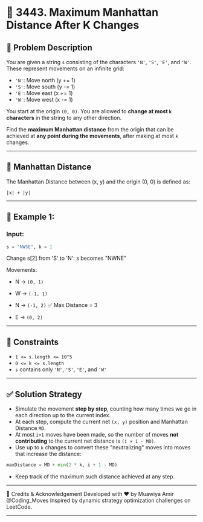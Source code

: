 # 🚀 3443. Maximum Manhattan Distance After K Changes

## 🧠 Problem Description

You are given a string `s` consisting of the characters `'N'`, `'S'`, `'E'`, and `'W'`. These represent movements on an infinite grid:

- `'N'`: Move north (y += 1)
- `'S'`: Move south (y -= 1)
- `'E'`: Move east  (x += 1)
- `'W'`: Move west  (x -= 1)

You start at the origin `(0, 0)`. You are allowed to **change at most `k` characters** in the string to any other direction.

Find the **maximum Manhattan distance** from the origin that can be achieved at **any point during the movements**, after making at most `k` changes.

---

## 📐 Manhattan Distance

The Manhattan Distance between (x, y) and the origin (0, 0) is defined as:

```
|x| + |y|
```
---

## 🧩 Example 1:
### Input: 
```python
s = "NWSE", k = 1
```

Change s[2] from 'S' to 'N': s becomes "NWNE"

Movements:

  + N → `(0, 1)`
  
  + W → `(-1, 1)`
  
  + N → `(-1, 2)` ✅ Max Distance = 3
  
  + E → `(0, 2)`


---

## 📘 Constraints

- `1 <= s.length <= 10^5`
- `0 <= k <= s.length`
- `s` contains only `'N'`, `'S'`, `'E'`, and `'W'`

---

## ✅ Solution Strategy

- Simulate the movement **step by step**, counting how many times we go in each direction up to the current index.
- At each step, compute the current net `(x, y)` position and Manhattan Distance `MD`.
- At most `i+1` moves have been made, so the number of moves **not contributing** to the current net distance is `(i + 1 - MD)`.
- Use up to `k` changes to convert these "neutralizing" moves into moves that increase the distance:
  
 ```python
maxDistance = MD + min(2 * k, i + 1 - MD)
```

- Keep track of the maximum such distance achieved at any step.

---
🙏 Credits & Acknowledgement
Developed with ❤️ by Muawiya Amir
@Coding_Moves
Inspired by dynamic strategy optimization challenges on LeetCode.

----
